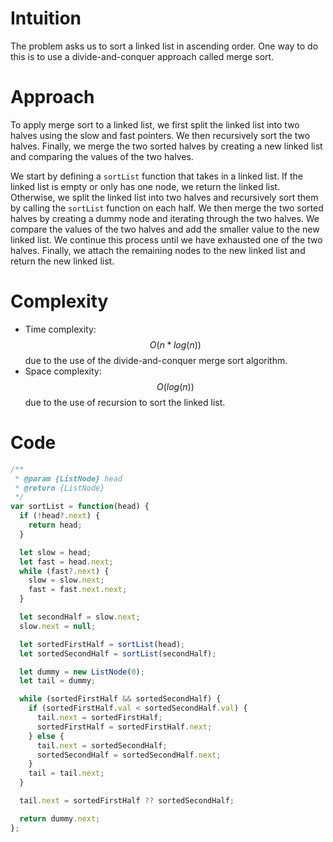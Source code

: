 # Intuition
The problem asks us to sort a linked list in ascending order. One way to do this is to use a divide-and-conquer approach called merge sort.

# Approach
To apply merge sort to a linked list, we first split the linked list into two halves using the slow and fast pointers. We then recursively sort the two halves. Finally, we merge the two sorted halves by creating a new linked list and comparing the values of the two halves.

We start by defining a `sortList` function that takes in a linked list. If the linked list is empty or only has one node, we return the linked list. Otherwise, we split the linked list into two halves and recursively sort them by calling the `sortList` function on each half. We then merge the two sorted halves by creating a dummy node and iterating through the two halves. We compare the values of the two halves and add the smaller value to the new linked list. We continue this process until we have exhausted one of the two halves. Finally, we attach the remaining nodes to the new linked list and return the new linked list.

# Complexity
- Time complexity: $$O(n*log(n))$$ due to the use of the divide-and-conquer merge sort algorithm.
- Space complexity: $$O(log(n))$$ due to the use of recursion to sort the linked list.

# Code
```js
/**
 * @param {ListNode} head
 * @return {ListNode}
 */
var sortList = function(head) {
  if (!head?.next) {
    return head;
  }

  let slow = head;
  let fast = head.next;
  while (fast?.next) {
    slow = slow.next;
    fast = fast.next.next;
  }

  let secondHalf = slow.next;
  slow.next = null;

  let sortedFirstHalf = sortList(head);
  let sortedSecondHalf = sortList(secondHalf);

  let dummy = new ListNode(0);
  let tail = dummy;

  while (sortedFirstHalf && sortedSecondHalf) {
    if (sortedFirstHalf.val < sortedSecondHalf.val) {
      tail.next = sortedFirstHalf;
      sortedFirstHalf = sortedFirstHalf.next;
    } else {
      tail.next = sortedSecondHalf;
      sortedSecondHalf = sortedSecondHalf.next;
    }
    tail = tail.next;
  }

  tail.next = sortedFirstHalf ?? sortedSecondHalf;

  return dummy.next;
};
```